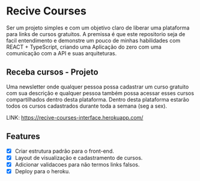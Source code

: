 # Recive Courses

Ser um projeto simples e com um objetivo claro de liberar uma plataforma para links de cursos gratuitos.
A premissa é que este repositorio seja de facil entendimento e demonstre um pouco de minhas habilidades com REACT + TypeScript, criando uma Aplicação do zero com uma comunicação com a API e suas arquiteturas.
## Receba cursos - Projeto

Uma newsletter onde qualquer pessoa possa cadastrar um curso gratuito com sua descrição e qualquer pessoa também possa acessar esses cursos compartilhados dentro desta plataforma.
Dentro desta plataforma estarão todos os cursos cadastrados durante toda a semana (seg a sex).

LINK: https://recive-courses-interface.herokuapp.com/

## Features
- [x] Criar estrutura padrão para o front-end.
- [x] Layout de visualização e cadastramento de cursos.
- [x] Adicionar validacoes para não termos links falsos.
- [x] Deploy para o heroku.
